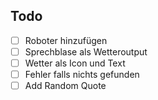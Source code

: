 ## Todo

- [ ] Roboter hinzufügen
- [ ] Sprechblase als Wetteroutput
- [ ] Wetter als Icon und Text
- [ ] Fehler falls nichts gefunden
- [ ] Add Random Quote
